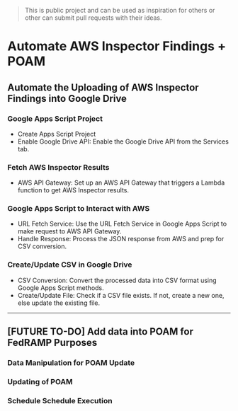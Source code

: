 > This is public project and can be used as inspiration for others or other can submit pull requests with their ideas.

# Automate AWS Inspector Findings + POAM

## Automate the Uploading of AWS Inspector Findings into Google Drive

### Google Apps Script Project
- Create Apps Script Project
- Enable Google Drive API: Enable the Google Drive API from the Services tab.

### Fetch AWS Inspector Results
- AWS API Gateway: Set up an AWS API Gateway that triggers a Lambda function to get AWS Inspector results.

### Google Apps Script to Interact with AWS
- URL Fetch Service: Use the URL Fetch Service in Google Apps Script to make request to AWS API Gateway.
- Handle Response: Process the JSON response from AWS and prep for CSV conversion.

### Create/Update CSV in Google Drive
- CSV Conversion: Convert the processed data into CSV format using Google Apps Script methods.
- Create/Update File: Check if a CSV file exists. If not, create a new one, else update the existing file.



-----------
## [FUTURE TO-DO] Add data into POAM for FedRAMP Purposes

### Data Manipulation for POAM Update

### Updating of POAM

### Schedule Schedule Execution



